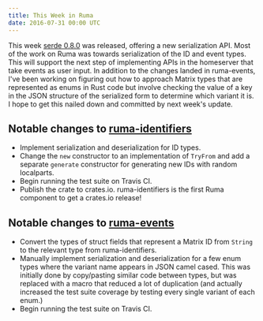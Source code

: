 ```yaml
---
title: This Week in Ruma
date: 2016-07-31 00:00 UTC
---
```


This week [serde 0.8.0](https://github.com/serde-rs/serde/releases/tag/v0.8.0) was released, offering a new serialization API.
Most of the work on Ruma was towards serialization of the ID and event types.
This will support the next step of implementing APIs in the homeserver that take events as user input.
In addition to the changes landed in ruma-events, I've been working on figuring out how to approach Matrix types that are represented as enums in Rust code but involve checking the value of a key in the JSON structure of the serialized form to determine which variant it is.
I hope to get this nailed down and committed by next week's update.

## Notable changes to [ruma-identifiers](https://github.com/ruma/ruma-identifiers)

* Implement serialization and deserialization for ID types.
* Change the `new` constructor to an implementation of `TryFrom` and add a separate `generate` constructor for generating new IDs with random localparts.
* Begin running the test suite on Travis CI.
* Publish the crate to crates.io.
  ruma-identifiers is the first Ruma component to get a crates.io release!

## Notable changes to [ruma-events](https://github.com/ruma/ruma-events)

* Convert the types of struct fields that represent a Matrix ID from `String` to the relevant type from ruma-identifiers.
* Manually implement serialization and deserialization for a few enum types where the variant name appears in JSON camel cased.
  This was initially done by copy/pasting similar code between types, but was replaced with a macro that reduced a lot of duplication (and actually increased the test suite coverage by testing every single variant of each enum.)
* Begin running the test suite on Travis CI.
